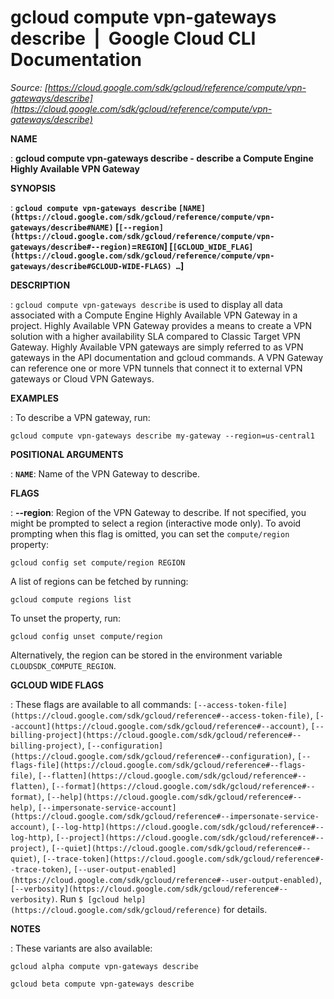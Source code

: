 # gcloud compute vpn-gateways describe  |  Google Cloud CLI Documentation

*Source: [https://cloud.google.com/sdk/gcloud/reference/compute/vpn-gateways/describe](https://cloud.google.com/sdk/gcloud/reference/compute/vpn-gateways/describe)*

**NAME**

: **gcloud compute vpn-gateways describe - describe a Compute Engine Highly Available VPN Gateway**

**SYNOPSIS**

: **`gcloud compute vpn-gateways describe` `[NAME](https://cloud.google.com/sdk/gcloud/reference/compute/vpn-gateways/describe#NAME)` [`[--region](https://cloud.google.com/sdk/gcloud/reference/compute/vpn-gateways/describe#--region)`=`REGION`] [`[GCLOUD_WIDE_FLAG](https://cloud.google.com/sdk/gcloud/reference/compute/vpn-gateways/describe#GCLOUD-WIDE-FLAGS) …`]**

**DESCRIPTION**

: `gcloud compute vpn-gateways describe` is used to display all data
associated with a Compute Engine Highly Available VPN Gateway in a project.
Highly Available VPN Gateway provides a means to create a VPN solution with a
higher availability SLA compared to Classic Target VPN Gateway. Highly Available
VPN gateways are simply referred to as VPN gateways in the API documentation and
gcloud commands. A VPN Gateway can reference one or more VPN tunnels that
connect it to external VPN gateways or Cloud VPN Gateways.

**EXAMPLES**

: To describe a VPN gateway, run:

```
gcloud compute vpn-gateways describe my-gateway --region=us-central1
```

**POSITIONAL ARGUMENTS**

: **`NAME`**:
Name of the VPN Gateway to describe.

**FLAGS**

: **--region**:
Region of the VPN Gateway to describe. If not specified, you might be prompted
to select a region (interactive mode only).
To avoid prompting when this flag is omitted, you can set the
``compute/region`` property:

```
gcloud config set compute/region REGION
```

A list of regions can be fetched by running:

```
gcloud compute regions list
```

To unset the property, run:

```
gcloud config unset compute/region
```

Alternatively, the region can be stored in the environment variable
``CLOUDSDK_COMPUTE_REGION``.

**GCLOUD WIDE FLAGS**

: These flags are available to all commands: `[--access-token-file](https://cloud.google.com/sdk/gcloud/reference#--access-token-file)`,
`[--account](https://cloud.google.com/sdk/gcloud/reference#--account)`, `[--billing-project](https://cloud.google.com/sdk/gcloud/reference#--billing-project)`,
`[--configuration](https://cloud.google.com/sdk/gcloud/reference#--configuration)`,
`[--flags-file](https://cloud.google.com/sdk/gcloud/reference#--flags-file)`,
`[--flatten](https://cloud.google.com/sdk/gcloud/reference#--flatten)`, `[--format](https://cloud.google.com/sdk/gcloud/reference#--format)`, `[--help](https://cloud.google.com/sdk/gcloud/reference#--help)`, `[--impersonate-service-account](https://cloud.google.com/sdk/gcloud/reference#--impersonate-service-account)`,
`[--log-http](https://cloud.google.com/sdk/gcloud/reference#--log-http)`,
`[--project](https://cloud.google.com/sdk/gcloud/reference#--project)`, `[--quiet](https://cloud.google.com/sdk/gcloud/reference#--quiet)`, `[--trace-token](https://cloud.google.com/sdk/gcloud/reference#--trace-token)`, `[--user-output-enabled](https://cloud.google.com/sdk/gcloud/reference#--user-output-enabled)`,
`[--verbosity](https://cloud.google.com/sdk/gcloud/reference#--verbosity)`.
Run `$ [gcloud help](https://cloud.google.com/sdk/gcloud/reference)` for details.

**NOTES**

: These variants are also available:

```
gcloud alpha compute vpn-gateways describe
```

```
gcloud beta compute vpn-gateways describe
```